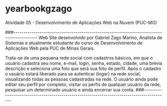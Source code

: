 # yearbookgzago
Atividade 05 - Desenvolvimento de Aplicações Web na Nuvem (PUC-MG)

###------------------------------------------------------------------------------------------
Web Site desenvolvido por Gabriel Zago Marino, Analista de Sistemas e atualmente 
estudante do curso de Desenvolvimento de Aplicações Web pela PUC de Minas Gerais.

Trata-se de uma pequena rede social com cadastros básicos, em que o usuário cadastra 
seu nome, e-mail, login, senha, estado, cidade, uma brévia descrição e seleciona uma 
foto que será sua foto de perfil. Após o cadastro o usuário estará liberado para se 
autenticar (logar) na rede social, visualizando todas as pessoas cadastradas na rede. 
O usuário ainda pode editar seu perfil por completo, visitar os perfis de qualquer 
usuário da rede, pesquisar um determinado usuário e ainda encerrar sua conta.
###------------------------------------------------------------------------------------------
